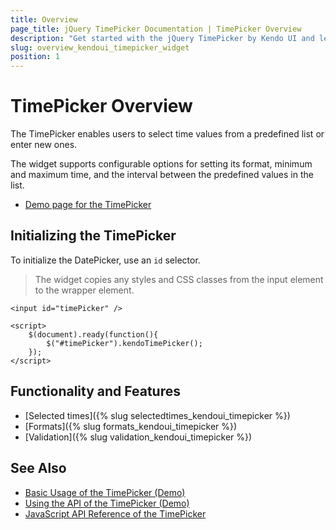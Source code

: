 ```yaml
---
title: Overview
page_title: jQuery TimePicker Documentation | TimePicker Overview
description: "Get started with the jQuery TimePicker by Kendo UI and learn how to create, initialize, and enable the widget."
slug: overview_kendoui_timepicker_widget
position: 1
---
```


# TimePicker Overview

The TimePicker enables users to select time values from a predefined list or enter new ones.

The widget supports configurable options for setting its format, minimum and maximum time, and the interval between the predefined values in the list.

* [Demo page for the TimePicker](https://demos.telerik.com/kendo-ui/timepicker/index)

## Initializing the TimePicker

To initialize the DatePicker, use an `id` selector.

> The widget copies any styles and CSS classes from the input element to the wrapper element.

    <input id="timePicker" />

    <script>
        $(document).ready(function(){
            $("#timePicker").kendoTimePicker();
        });
    </script>

## Functionality and Features

* [Selected times]({% slug selectedtimes_kendoui_timepicker %})
* [Formats]({% slug formats_kendoui_timepicker %})
* [Validation]({% slug validation_kendoui_timepicker %})

## See Also

* [Basic Usage of the TimePicker (Demo)](https://demos.telerik.com/kendo-ui/timepicker/index)
* [Using the API of the TimePicker (Demo)](https://demos.telerik.com/kendo-ui/timepicker/api)
* [JavaScript API Reference of the TimePicker](/api/javascript/ui/timepicker)
